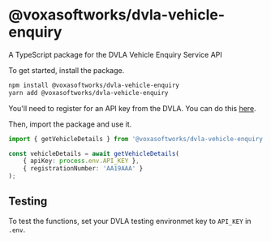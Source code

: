 # @voxasoftworks/dvla-vehicle-enquiry

A TypeScript package for the DVLA Vehicle Enquiry Service API

To get started, install the package.

```bash
npm install @voxasoftworks/dvla-vehicle-enquiry
yarn add @voxasoftworks/dvla-vehicle-enquiry
```

You'll need to register for an API key from the DVLA. You can do this [here](https://developer-portal.driver-vehicle-licensing.api.gov.uk/apis/vehicle-enquiry-service/vehicle-enquiry-service-description.html).

Then, import the package and use it.

```typescript
import { getVehicleDetails } from '@voxasoftworks/dvla-vehicle-enquiry';

const vehicleDetails = await getVehicleDetails(
    { apiKey: process.env.API_KEY },
    { registrationNumber: 'AA19AAA' }
);
```

## Testing

To test the functions, set your DVLA testing environmet key to `API_KEY` in `.env`.
